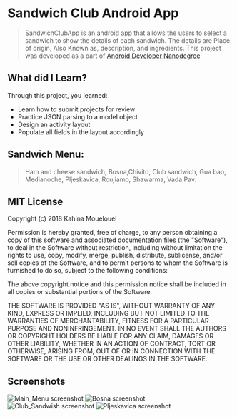 # Sandwich Club Android App
>SandwichClubApp is an android app that allows the users to select a sandwich to show the details of each sandwich. The details are Place of origin, Also Known as, description, and ingredients. 
This project was developed as a part of [Android Developer Nanodegree](https://github.com/udacity/sandwich-club-starter-code)

## What did I Learn?
Through this project, you learned:
- Learn how to submit projects for review
- Practice JSON parsing to a model object
- Design an activity layout
- Populate all fields in the layout accordingly
 
## Sandwich Menu: 

> Ham and cheese sandwich, Bosna,Chivito, Club sandwich, Gua bao, Medianoche, Pljeskavica, Roujiamo, Shawarma, Vada Pav.

## MIT License

Copyright (c) 2018 Kahina Mouelouel

Permission is hereby granted, free of charge, to any person obtaining a copy of this software and associated documentation files (the "Software"), to deal in the Software without restriction, including without limitation the rights
to use, copy, modify, merge, publish, distribute, sublicense, and/or sell copies of the Software, and to permit persons to whom the Software is furnished to do so, subject to the following conditions:

The above copyright notice and this permission notice shall be included in all copies or substantial portions of the Software.

THE SOFTWARE IS PROVIDED "AS IS", WITHOUT WARRANTY OF ANY KIND, EXPRESS OR IMPLIED, INCLUDING BUT NOT LIMITED TO THE WARRANTIES OF MERCHANTABILITY, FITNESS FOR A PARTICULAR PURPOSE AND NONINFRINGEMENT. IN NO EVENT SHALL THE
AUTHORS OR COPYRIGHT HOLDERS BE LIABLE FOR ANY CLAIM, DAMAGES OR OTHER LIABILITY, WHETHER IN AN ACTION OF CONTRACT, TORT OR OTHERWISE, ARISING FROM, OUT OF OR IN CONNECTION WITH THE SOFTWARE OR THE USE OR OTHER DEALINGS IN THE
SOFTWARE.

## Screenshots

![Main_Menu screenshot](./screenshots/main_menu.png)
![Bosna screenshot](./screenshots/bosna.png)
![Club_Sandwish screenshot](./screenshots/club_sandwich.png)
![Pljeskavica screenshot](./screenshots/Pljeskavica.png)